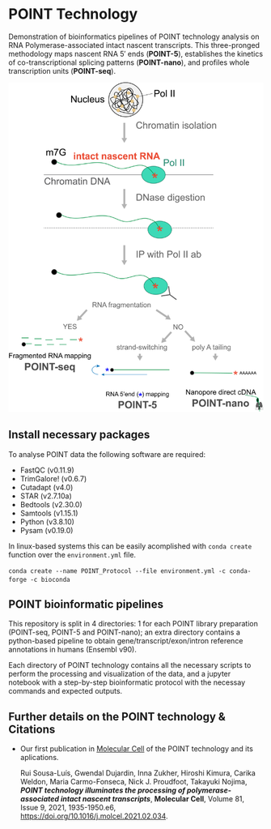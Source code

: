 # POINT Technology

Demonstration of bioinformatics pipelines of POINT technology analysis on RNA Polymerase-associated intact nascent  transcripts. This three-pronged methodology maps nascent RNA 5′ ends (**POINT-5**), establishes the kinetics of co-transcriptional splicing patterns (**POINT-nano**), and profiles whole transcription units (**POINT-seq**). 

![](POINT_tech.png)

## Install necessary packages

To analyse POINT data the following software are required:

- FastQC (v0.11.9)
- TrimGalore! (v0.6.7)
- Cutadapt (v4.0)
- STAR (v2.7.10a)
- Bedtools (v2.30.0)
- Samtools (v1.15.1)
- Python (v3.8.10)
- Pysam (v0.19.0)

In linux-based systems this can be easily acomplished with `conda create` function over the `environment.yml` file.

`conda create --name POINT_Protocol --file environment.yml -c conda-forge -c bioconda`

## POINT bioinformatic pipelines

This repository is split in 4 directories: 1 for each POINT library preparation (POINT-seq, POINT-5 and POINT-nano); an extra directory contains a python-based pipeline to obtain gene/transcript/exon/intron reference annotations in humans (Ensembl v90).

Each directory of POINT technology contains all the necessary scripts to perform the processing and visualization of the data, and a jupyter notebook with a step-by-step bioinformatic protocol with the necessay commands and expected outputs.

## Further details on the POINT technology & Citations

- Our first publication in [Molecular Cell](https://doi.org/10.1016/j.molcel.2021.02.034) of the POINT technology and its aplications.
    
    Rui Sousa-Luís, Gwendal Dujardin, Inna Zukher, Hiroshi Kimura, Carika Weldon, Maria Carmo-Fonseca, Nick J. Proudfoot, Takayuki Nojima, ***POINT technology illuminates the processing of polymerase-associated intact nascent transcripts***, **Molecular Cell**, Volume 81, Issue 9, 2021, 1935-1950.e6, https://doi.org/10.1016/j.molcel.2021.02.034.
    
    
